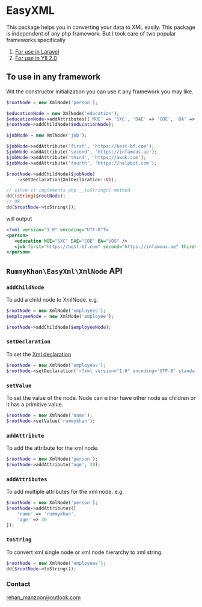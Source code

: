 # EasyXML

This package helps you in converting your data to XML easily.
This package is independent of any php framework.
But I took care of two popular frameworks specifically

1. [For use in Laravel](https://github.com/rummykhan/easy-xml/blob/master/Laravel.md)
2. [For use in YII 2.0](https://github.com/rummykhan/easy-xml/blob/master/YII-2.0.md)

## To use in any framework

Wit the constructor initialization you can use it any framework you may like.

```php
$rootNode = new XmlNode('person');

$educationNode = new XmlNode('education');
$educationNode->addAttributes(['MOE' => 'SXC', 'DAE' => 'COE', 'BA' => 'UOS']);
$rootNode->addChildNode($educationNode);

$jobNode = new XmlNode('job');

$jobNode->addAttribute('first', 'https://best-bf.com');
$jobNode->addAttribute('second', 'https://infamous.ae');
$jobNode->addAttribute('third', 'https://awok.com');
$jobNode->addAttribute('fourth', 'https://helpbit.com');

$rootNode->addChildNode($jobNode)
    ->setDeclaration(XmlDeclaration::V1);

// since it implements php __toString() method
dd((string)$rootNode);
// OR
dd($rootNode->toString());
```

will output

```xml
<?xml version="1.0" encoding="UTF-8"?>
<person>
   <education MOE="SXC" DAE="COE" BA="UOS" />
   <job first="https://best-bf.com" second="https://infamous.ae" third="https://awok.com" fourth="https://helpbit.com" />
</person>
```


## `RummyKhan\EasyXml\XmlNode` API

### `addChildNode`

To add a child node to XmlNode.
e.g.

```php
$rootNode = new XmlNode('employees');
$employeeNode = new XmlNode('employee');

$rootNode->addChildNode($employeeNode);
```

### `setDeclaration`
To set the [Xml declaration](http://xmlwriter.net/xml_guide/xml_declaration.shtml)

```php
$rootNode = new XmlNode('employees');
$rootNode->setDeclaration('<?xml version="1.0" encoding="UTF-8" standalone="no" ?>');
```

### `setValue`
To set the value of the node. Node can either have other node as children or it has a primitive value.

```php
$rootNode = new XmlNode('name');
$rootNode->setValue('rummykhan');
```

### `addAttribute`
To add the attribute for the xml node.

```php
$rootNode = new XmlNode('person');
$rootNode->addAttribute('age', 30);
```

### `addAttributes`
To add multiple attributes for the xml node.
e.g.

```php
$rootNode = new XmlNode('person');
$rootNode->addAttributes([
    'name' => 'rummykhan',
    'age' => 30
]);
```


### `toString`
To convert xml single node or xml node hierarchy to xml string.

```php
$rootNode = new XmlNode('employees');
dd($rootNode->toString());
```

### Contact
[rehan_manzoor@outlook.com](mailto://rehan_manzoor@outlook.com)